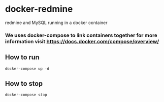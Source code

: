 # docker-redmine
redmine and MySQL running in a docker container

### We uses docker-compose to link containers together for more information visit https://docs.docker.com/compose/overview/

## How to run
`docker-compose up -d`

## How to stop
`docker-compose stop`